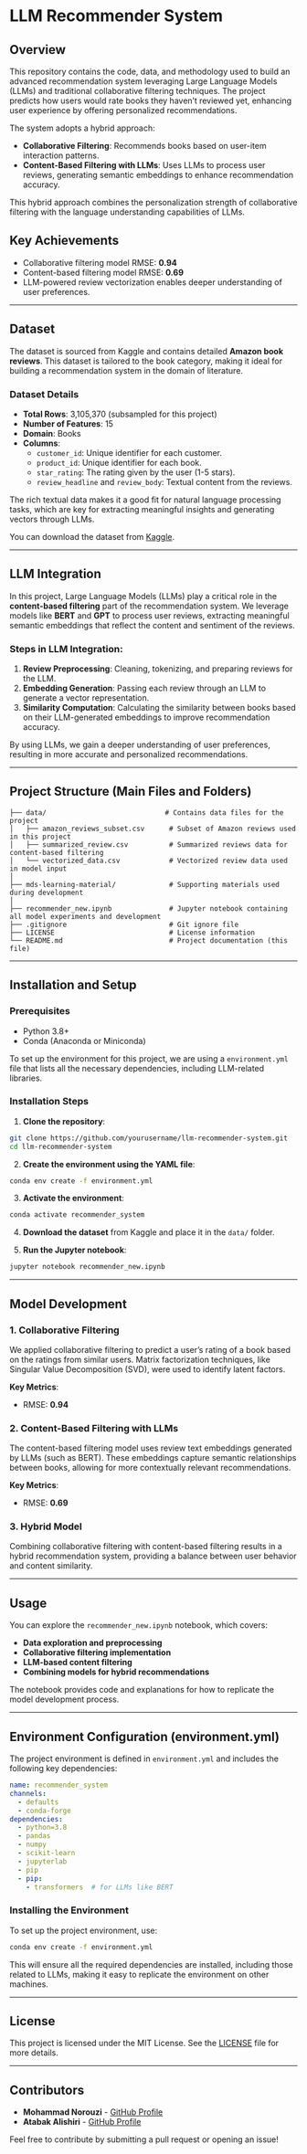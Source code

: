 # LLM Recommender System

## Overview

This repository contains the code, data, and methodology used to build an advanced recommendation system leveraging Large Language Models (LLMs) and traditional collaborative filtering techniques. The project predicts how users would rate books they haven’t reviewed yet, enhancing user experience by offering personalized recommendations.

The system adopts a hybrid approach:
- **Collaborative Filtering**: Recommends books based on user-item interaction patterns.
- **Content-Based Filtering with LLMs**: Uses LLMs to process user reviews, generating semantic embeddings to enhance recommendation accuracy.

This hybrid approach combines the personalization strength of collaborative filtering with the language understanding capabilities of LLMs.

## Key Achievements

- Collaborative filtering model RMSE: **0.94**
- Content-based filtering model RMSE: **0.69**
- LLM-powered review vectorization enables deeper understanding of user preferences.

---

## Dataset

The dataset is sourced from Kaggle and contains detailed **Amazon book reviews**. This dataset is tailored to the book category, making it ideal for building a recommendation system in the domain of literature.

### Dataset Details

- **Total Rows**: 3,105,370 (subsampled for this project)
- **Number of Features**: 15
- **Domain**: Books
- **Columns**:
  - `customer_id`: Unique identifier for each customer.
  - `product_id`: Unique identifier for each book.
  - `star_rating`: The rating given by the user (1-5 stars).
  - `review_headline` and `review_body`: Textual content from the reviews.

The rich textual data makes it a good fit for natural language processing tasks, which are key for extracting meaningful insights and generating vectors through LLMs.

You can download the dataset from [Kaggle](https://www.kaggle.com/datasets/beaglelee/amazon-reviews-us-books-v1-02-tsv-zip).

---

## LLM Integration

In this project, Large Language Models (LLMs) play a critical role in the **content-based filtering** part of the recommendation system. We leverage models like **BERT** and **GPT** to process user reviews, extracting meaningful semantic embeddings that reflect the content and sentiment of the reviews.

### Steps in LLM Integration:

1. **Review Preprocessing**: Cleaning, tokenizing, and preparing reviews for the LLM.
2. **Embedding Generation**: Passing each review through an LLM to generate a vector representation.
3. **Similarity Computation**: Calculating the similarity between books based on their LLM-generated embeddings to improve recommendation accuracy.

By using LLMs, we gain a deeper understanding of user preferences, resulting in more accurate and personalized recommendations.

---

## Project Structure (Main Files and Folders)

```
├── data/                             # Contains data files for the project
│   ├── amazon_reviews_subset.csv      # Subset of Amazon reviews used in this project
│   ├── summarized_review.csv          # Summarized reviews data for content-based filtering
│   └── vectorized_data.csv            # Vectorized review data used in model input
│
├── mds-learning-material/             # Supporting materials used during development
│
├── recommender_new.ipynb              # Jupyter notebook containing all model experiments and development
├── .gitignore                         # Git ignore file
├── LICENSE                            # License information
└── README.md                          # Project documentation (this file)
```

---

## Installation and Setup

### Prerequisites

- Python 3.8+
- Conda (Anaconda or Miniconda)
  
To set up the environment for this project, we are using a `environment.yml` file that lists all the necessary dependencies, including LLM-related libraries.

### Installation Steps

1. **Clone the repository**:

```bash
git clone https://github.com/yourusername/llm-recommender-system.git
cd llm-recommender-system
```

2. **Create the environment using the YAML file**:

```bash
conda env create -f environment.yml
```

3. **Activate the environment**:

```bash
conda activate recommender_system
```

4. **Download the dataset** from Kaggle and place it in the `data/` folder.

5. **Run the Jupyter notebook**:

```bash
jupyter notebook recommender_new.ipynb
```

---

## Model Development

### 1. **Collaborative Filtering**

We applied collaborative filtering to predict a user’s rating of a book based on the ratings from similar users. Matrix factorization techniques, like Singular Value Decomposition (SVD), were used to identify latent factors.

**Key Metrics**:
- RMSE: **0.94**

### 2. **Content-Based Filtering with LLMs**

The content-based filtering model uses review text embeddings generated by LLMs (such as BERT). These embeddings capture semantic relationships between books, allowing for more contextually relevant recommendations.

**Key Metrics**:
- RMSE: **0.69**

### 3. **Hybrid Model**

Combining collaborative filtering with content-based filtering results in a hybrid recommendation system, providing a balance between user behavior and content similarity.

---

## Usage

You can explore the `recommender_new.ipynb` notebook, which covers:
- **Data exploration and preprocessing**
- **Collaborative filtering implementation**
- **LLM-based content filtering**
- **Combining models for hybrid recommendations**

The notebook provides code and explanations for how to replicate the model development process.

---

## Environment Configuration (environment.yml)

The project environment is defined in `environment.yml` and includes the following key dependencies:

```yaml
name: recommender_system
channels:
  - defaults
  - conda-forge
dependencies:
  - python=3.8
  - pandas
  - numpy
  - scikit-learn
  - jupyterlab
  - pip
  - pip:
    - transformers  # for LLMs like BERT
```

### Installing the Environment

To set up the project environment, use:

```bash
conda env create -f environment.yml
```

This will ensure all the required dependencies are installed, including those related to LLMs, making it easy to replicate the environment on other machines.

---

## License

This project is licensed under the MIT License. See the [LICENSE](LICENSE) file for more details.

---

## Contributors

- **Mohammad Norouzi** - [GitHub Profile](https://github.com/MoNorouzi23)
- **Atabak Alishiri** - [GitHub Profile](https://github.com/atabak-alishiri)


Feel free to contribute by submitting a pull request or opening an issue!
